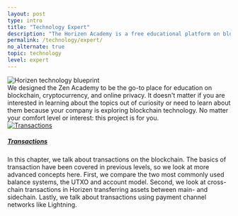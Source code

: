 ```yaml
---
layout: post
type: intro
title: "Technology Expert"
description: "The Horizen Academy is a free educational platform on blockchain technology, cryptocurrency, and privacy. This chapter is is not available yet. We add content frequently, sign up for our newsletter for notifications when it's released."
permalink: /technology/expert/
no_alternate: true
topic: technology
level: expert
---
```


<div class="row mb-3">
    <div class="col-md-3">
        <img src="{{site.baseurl_root}}/assets/img/icons/topics/technology-blueprint.svg" alt="Horizen technology blueprint" class="lead-icon"/>
    </div>
    <div class="col-md-9 lead">
        We designed the Zen Academy to be the go-to place for education on blockchain, cryptocurrency, and online privacy. It doesn't matter if you are interested in learning about the topics out of curiosity or need to learn about them because your company is exploring blockchain technology. No matter your comfort level or interest: this project is for you.
    </div>
</div>

<div class="row mt-5">
    <div class="col-md-3">
        <a href="{{ site.baseurl }}{% post_url /technology/expert/2022-04-01-transactions %}">
            <img src="{{site.baseurl_root}}/assets/post_files/technology/expert/0.0-tech-expert/transactions.svg" alt="Transactions" />
        </a>
    </div>
    <div class="col-md-9">
        <a class="font-weight-bold" href="{{ site.baseurl }}{% post_url /technology/expert/2022-04-01-transactions %}"><h5 class="intro-article-title">Transactions</h5></a>
        <p class="mb-1">
            In this chapter, we talk about transactions on the blockchain. The basics of transaction have been covered in previous levels, so we look at more advanced concepts here. First, we compare the two most commonly used balance systems, the UTXO and account model. Second, we look at cross-chain transactions in Horizen transferring assets between main- and sidechain. Lastly, we talk about transactions using payment channel networks like Lightning.
        </p>
    </div>
</div>
